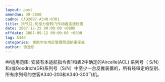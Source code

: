 ```yaml
---
layout: post
amendno: 39-5850
cadno: CAD2007-A340-03R1
title: 排气口-反推力旋转门作动器连接检查
date: 2007-12-25 00:00:00 +0800
effdate: 2007-09-12 00:00:00 +0800
tag: A340
categories: 民航华东地区管理局适航审定处
author: 徐逸乐
---
```


##适用范围:
安装有本适航指令表1和表2中确定的Aircelle(ACL) 系列号（ S/N）和/或Goodrich(GR)系列号（S/N）中至少一台反推装置的，所有经审定的型别、所有序列号的空客A340-200和A340-300飞机。

